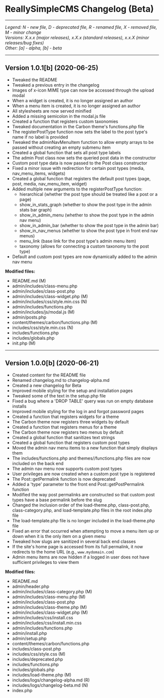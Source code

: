 # ReallySimpleCMS Changelog (Beta)

----------------------------------------------------------------------------------------------------
*Legend: N - new file, D - deprecated file, R - renamed file, X - removed file, M - minor change*<br>
*Versions: X.x.x (major releases), x.X.x (standard releases), x.x.X (minor releases/bug fixes)*<br>
*Other: [a] - alpha, [b] - beta*

----------------------------------------------------------------------------------------------------
## Version 1.0.1[b] (2020-06-25)

- Tweaked the README
- Tweaked a previous entry in the changelog
- Images of x-icon MIME type can now be accessed through the upload modal
- When a widget is created, it is no longer assigned an author
- When a menu item is created, it is no longer assigned an author
- All stylesheets are now served minified
- Added a missing semicolon in the modal.js file
- Created a function that registers custom taxonomies
- Tweaked documentation in the Carbon theme's functions.php file
- The registerPostType function now sets the label to the post type's name if no label is provided
- Tweaked the adminNavMenuItem function to allow empty arrays to be passed without creating an empty submenu item
- Created a global function that sets all post type labels
- The admin Post class now sets the queried post data in the constructor
- Custom post type data is now passed to the Post class constructor
- Fixed a minor issue with redirection for certain post types (media, nav_menu_items, widgets)
- Created a global function that registers the default post types (page, post, media, nav_menu_item, widget)
- Added multiple new arguments to the registerPostType function:
  - hierarchical (whether the post type should be treated like a post or a page)
  - show_in_stats_graph (whether to show the post type in the admin stats bar graph)
  - show_in_admin_menu (whether to show the post type in the admin nav menu)
  - show_in_admin_bar (whether to show the post type in the admin bar)
  - show_in_nav_menus (whether to show the post type in front end nav menus)
  - menu_link (base link for the post type's admin menu item)
  - taxonomy (allows for connecting a custom taxonomy to the post type)
- Default and custom post types are now dynamically added to the admin nav menu

**Modified files:**
- README.md (M)
- admin/includes/class-menu.php
- admin/includes/class-post.php
- admin/includes/class-widget.php (M)
- admin/includes/css/style.min.css (N)
- admin/includes/functions.php
- admin/includes/js/modal.js (M)
- admin/posts.php
- content/themes/carbon/functions.php (M)
- includes/css/style.min.css (N)
- includes/functions.php
- includes/globals.php
- init.php (M)

----------------------------------------------------------------------------------------------------
## Version 1.0.0[b] (2020-06-21)

- Created content for the README file
- Renamed changelog.md to changelog-alpha.md
- Created a new changelog for Beta
- Improved mobile styling for the setup and installation pages
- Tweaked some of the text in the setup.php file
- Fixed a bug where a 'DROP TABLE' query was run on empty database installs
- Improved mobile styling for the log in and forgot password pages
- Created a function that registers widgets for a theme
- The Carbon theme now registers three widgets by default
- Created a function that registers menus for a theme
- The Carbon theme now registers two menus by default
- Created a global function that sanitizes text strings
- Created a global function that registers custom post types
- Moved the admin nav menu items to a new function that simply displays them
- The includes/functions.php and themes/<theme>/functions.php files are now included on the back end
- The admin nav menu now supports custom post types
- User privileges are now created when a custom post type is registered
- The Post::getPermalink function is now deprecated
- Added a 'type' parameter to the front end Post::getPostPermalink function
- Modified the way post permalinks are constructed so that custom post types have a base permalink before the slug
- Changed the inclusion order of the load-theme.php, class-post.php, class-category.php, and load-template.php files in the root index.php file
- The load-template.php file is no longer included in the load-theme.php file
- Fixed an error that occurred when attempting to move a menu item up or down when it is the only item on a given menu
- Tweaked how slugs are sanitized in several back end classes
- If the site's home page is accessed from its full permalink, it now redirects to the home URL (e.g., `www.mydomain.com`)
- Admin menu items are now hidden if a logged in user does not have sufficient privileges to view them

**Modified files:**
- README.md
- admin/header.php
- admin/includes/class-category.php (M)
- admin/includes/class-menu.php (M)
- admin/includes/class-post.php
- admin/includes/class-theme.php (M)
- admin/includes/class-widget.php (M)
- admin/includes/css/install.css
- admin/includes/css/install.min.css
- admin/includes/functions.php
- admin/install.php
- admin/setup.php
- content/themes/carbon/functions.php
- includes/class-post.php
- includes/css/style.css (M)
- includes/deprecated.php
- includes/functions.php
- includes/globals.php
- includes/load-theme.php (M)
- includes/logs/changelog-alpha.md (R)
- includes/logs/changelog-beta.md (N)
- index.php
